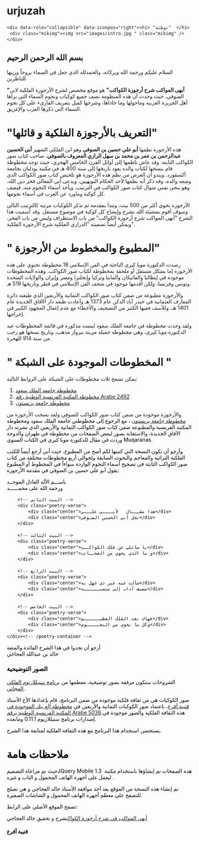 # urjuzah

    <div data-role="collapsible" data-iconpos="right"><h1> "توطئة"  </h1>
	 <div class="mikimg"><img src="images/intro.jpg " class="mikimg" /></div>
<h2>بسم الله الرحمن الرحيم</h2>
<p>
السلام عليكم ورحمة الله وبركاته، والحمدلله الذي
 جعل في السماء بروجاً وزينها للناظرين.
</p>
<p>
<strong>"أبهى المواكب شرح أرجوزة الكواكب"</strong> هو موقع مخصص لشرح الأرجوزة الفلكية لابن الصوفي، حيث وجدت أن هذه المنظومة تصف جميع كوكبات ونجوم السماء التي يراها أهل الجزيرة العربية وماحولها وما حاذاها، وشرحها كفيل بتعريف القاريء على كل نجوم 
السماء التي ذكرها العرب والإغريق.
 </p>
 </div><!--collapsible-->

<div data-role="collapsible" data-iconpos="right">	<h1> "التعريف بالأرجوزة الفلكية و قائلها" 	</h1>

<p>
هذه الأرجوزة نظمها<b> أبو علي حسين بن الصوفي</b> وهو ابن الفلكي الشهير <b>أبي الحسين عبدالرحمن بن عمر بن محمد بن سهل الرازي المعروف بالصوفي</b>، صاحب كتاب صور الكواكب الثابتة. وقد عاش ناظمها إلى أوائل القرن الخامس الهجري، حيث توجد مخطوطة قام بنسخها لكتاب والده يعود تاريخها إلى سنة 400 هـ في مكتبة بودليان بجامعة أكسفورد.
ويبدو أن الغرض من نظم هذه الأرجوزة هو تلخيص كتاب صور الكواكب الذي وضعه والده، وقد ذكر أنه نظمها لأحد الحكام البويهيين، ويدعى أبي المعالي فخر دين الله.
وهو ينحى نفس منوال كتاب صور الكواكب في الترتيب، ويأخذ أسماء النجوم منه، فيصف كل كوكبة وماورد عن العرب في أسماء نجومها.

الأرجوزة تحوي أكثر من 500 بيت، وتبدأ بمقدمة ثم تذكر الكوكبات مرتبة كالترتيب التالي وسوف أقوم بمشيئة الله بشرح وإيضاح كل كوكبة في موضوع مستقل. وقد أسميت هذا الشرح "أبهى المواكب شرح أرجوزة الكواكب" من باب الاستظراف وليس من باب الفخر، ويمكن أيضاً تسميته "الدراري الملكية شرح الأرجوزة الفلكية".
</p>
</div><!--collapsible-->
 
 <div data-role="collapsible" data-iconpos="right"><h1> " المطبوع والمخطوط من الأرجوزة" </h1>
<p>
رصدت الدكتورة مويا كيري الباحثة في الفن الإسلامي 18 مخطوطة تحتوي على هذه الأرجوزة إما بشكل مستقل أو ملحقة بمخطوطة لكتاب صور الكواكب. وهذه المخطوطات موجودة في إيطاليا والفاتيكان وألمانيا وتركيا وإنجلترا ومصر وإيران والولايات المتحدة وتونس وفرنسا، ولكن أقدمها موجود في متحف الفن الإسلامي في قطر وتاريخها 519 هـ.
</p>
<p>
والأرجوزة مطبوعة من ضمن كتاب صور الكواكب الثمانية والأربعين الذي طبعته دائرة المعارف العثمانية في حيدر آباد الدكن عام 1373 هـ وأعادت طبعه دار الآفاق الجديدة عام 1401 هـ، وللأسف ففيها الكثير من التصحيف والأخطاء مع عدم إغفال المجهود الكبير في إخراجها.
</p>
<p>
ولقد وجدت مخطوطة في جامعة الملك سعود ليست مذكورة في قائمة المخطوطات عند الدكتورة مويا كيري، وهي مخطوطة جميلة مزينة ببرواز مذهب، وتاريخ نسخها هو رجب من سنة 914 للهجرة.
</p> </div><!--collapsible-->

 
<div data-role="collapsible" data-iconpos="right"><h1>" المخطوطات الموجودة على الشبكة "</h1>
<p>
يمكن تصفح ثلاث مخطوطات على الشبكة على الروابط التالية:
<ol>
	<li>
<a href="http://makhtota.ksu.edu.sa/makhtota/202/1" rel="external">مخطوطة جامعة الملك سعود</a>
</li>
<li>
<a href="http://gallica.bnf.fr/ark:/12148/btv1b8406153d/f12.image.r=.langEN" rel="external">مخطوطة المكتبة الفرنسية الوطنية رقم Arabe 2492</a></li>
<li>
<a href="http://pudl.princeton.edu/objects/z603qx459" rel="external">مخطوطة جامعة برنستون</a></li></ol> 
<p>والأرجوزة موجودة من ضمن كتاب صور الكواكب للصوفي
ولقد نسخت الأرجوزة من <a href="http://pudl.princeton.edu/objects/z603qx459" rel="external">مخطوطة جامعة برنستون</a> </font><font color="black">، مع الرجوع إلى مخطوطتي جامعة الملك سعود ومخطوطة المكتبة الفرنسية والمطبوعة ضمن كتاب صور الكواكب الثمانية والأربعين الذي نشرته دار الآفاق الجديدة، والاستعانة بصور لبعض الصفحات من مخطوطة في طهران والدوحة وردت في مقال للدكتورة مويا كيري في الكتاب السنوي Muqaranas.
</p>
<p>
وأرجو أن تكون النسخة التي كتبتها لكم أصح من المطبوع، حيث أني أرجع أيضاً للكتب الفلكية التراثية والمعاجم والبحوث السابقة ولحوالي أربع مخطوطات مختلفة من كتاب صور الكواكب الثابتة في تصحيح أسماء النجوم الواردة سواءاً في المخطوط أو المطبوع يقول أبو علي حسين بن الصوفي في مقدمة الأرجوزة:
</p>
    <div class="poetry-container">
        <!-- البيت الأول -->
        <div class="poetry-verse">
            <div class="center">باســـم الأله العادل الموحــد</div>
            <div class="center">ورحمة الله على محمــــــد</div>
        </div>

        <!-- البيت الثاني -->
        <div class="poetry-verse">
            <div class="center">هذا مقـــال   لأبــــي علـــي</div>
            <div class="center">نجل أبي الحسين الصـوفي</div>
        </div>

        <!-- البيت الثالث -->
        <div class="poetry-verse">
            <div class="center">يا سائلي عن فلك الكواكــب</div>
            <div class="center">و ما الذي يحوي من العجــائب</div>
        </div>

        <!-- البيت الرابع -->
        <div class="poetry-verse">
            <div class="center">سألت عنه غير ذي جهل به</div>
            <div class="center">مضيف آداب إلى منصبــــــه</div>
        </div>

        <!-- البيت الخامس -->
        <div class="poetry-verse">
            <div class="center">فهاك نعت الفلك العظيــــــم</div>
            <div class="center">وكل ما يحوي من النجـــــوم</div>
        </div>
    </div><!-- /poetry-container -->

<p>
أرجو أن تجدوا في هذا الشرح الفائدة والمتعة
<br />
خالد بن عبدالله العجاجي 
</p>
<h3>الصور التوضيحية</h3>
<p>
الشروحات ستكون مرفقة بصور توضيحية، معظمها من <a href="http://www.stellarium.org/" rel="external">برنامج ستيللاريوم الفلكي المجاني</a>. 
</p>
<p>
صور الكوكبات هي من ثقافة فلكية موجودة من ضمن البرنامج، قام بإعدادها الأخ الأستاذ <a href="http://www.facebook.com/kutaibaa.akraa" rel=" external ">قتيبة أقرع</a>، باعتماد صور الكوكبات الثمانية والأربعين في <a href="http://gallica.bnf.fr/ark:/12148/btv1b60006156/f8.image.r=.langEN" rel="external ">مخطوطة ألغ بيك الموجودة في المكتبة الفرنسية الوطنية برقم Arabe 5036</a>.هذه الثقافة الفلكية والصور موجودة في إصدارات برنامج ستيللاريوم 0.11.1 ومابعده.
</p>
<p>
يستحسن استخدام هذا البرنامج مع هذه الثقافة الفلكية لمتابعة هذا الشرح.
</p>
</div><!--collapsible-->

<div data-role="collapsible" data-iconpos="right"><h1>ملاحظات هامة</h1>
<p>
	هذه الصفحات تم إنشاؤها باستخدام مكتبة
	 <span dir="ltr"> JQuery Mobile 1.3 </span>
	 حيث تم مراعاة التصميم ليعمل على أجهزة الهاتف المحمول و التاب و غيره .</p>
	
<p>تم إنشاء هذه النسخة من الموقع بعد أخذ موافقة الأستاذ خالد العجاجي و هي تصلح للتصفح على معظم أجهزة الهاتف المحمول و الشاشات الصغيرة.</p>
<p> تصفح الموقع الأصلي على الرابط:</p>
<p><a href="http://sites.google.com/site/urjuzatalkawakib/" rel="external">أبهى المواكب في شرح أرجوزة الكواكب</a>شرح و تحقيق خالد العجاجي</p>
	<h4>قتيبة أقرع</h4>
	</div><!-- collapsible-->
</div><!-- /content -->
